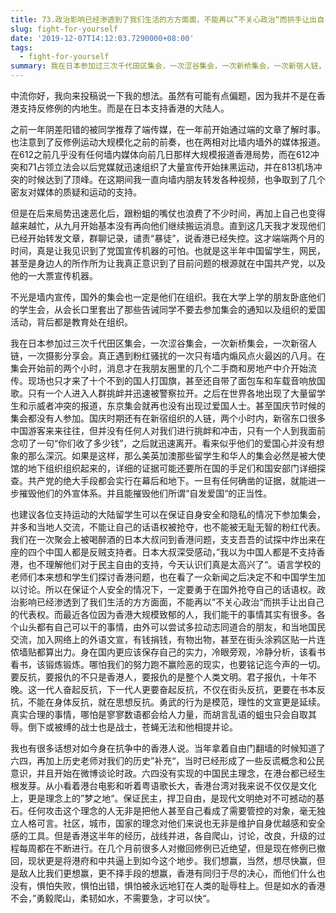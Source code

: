 ```yaml
---
title: 73.政治影响已经渗透到了我们生活的方方面面，不能再以”不关心政治“而拱手让出自己的代表权
slug: fight-for-yourself
date: '2019-12-07T14:12:03.7290000+08:00'
tags:
  - fight-for-yourself
summary: 我在日本参加过三次千代田区集会，一次涩谷集会，一次新桥集会，一次新宿人链，一次摄影分享会。真正遇到粉红骚扰的一次只有墙内煽风点火最凶的八月。
---
```

中流你好，我向来投稿说一下我的想法。虽然有可能有点偏题，因为我并不是在香港支持反修例的内地生。而是在日本支持香港的大陆人。



之前一年阴差阳错的被同学推荐了端传媒，在一年前开始通过端的文章了解时事。也注意到了反修例运动大规模化之前的前奏，也在两相对比墙内墙外的媒体报道。在612之前几乎没有任何墙内媒体向前几日那样大规模报道香港局势，而在612冲突和71占领立法会以后党媒就迅速组织了大量宣传开始抹黑运动，并在813机场冲突的时候达到了顶峰。在这期间我一直向墙内朋友转发各种视频，也争取到了几个密友对媒体的质疑和运动的支持。



但是在后来局势迅速恶化后，跟粉蛆的嘴仗也浪费了不少时间，再加上自己也变得越来越忙，从九月开始基本没有再向他们继续搬运消息。直到这几天我才发现他们已经开始转发文章，群聊记录，谴责“暴徒”，说香港已经失控。这才端端两个月的时间，真是让我见识到了党国宣传机器的可怕。也就是这半年中国留学生，网民，甚至是身边人的所作所为让我真正意识到了目前问题的根源就在中国共产党，以及他的一大票宣传机器。



不光是墙内宣传，国外的集会也一定是他们在组织。我在大学上学的朋友卧底他们的学生会，从会长口里套出了那些告诫同学不要去参加集会的通知以及组织的爱国活动，背后都是教育处在组织。



我在日本参加过三次千代田区集会，一次涩谷集会，一次新桥集会，一次新宿人链，一次摄影分享会。真正遇到粉红骚扰的一次只有墙内煽风点火最凶的八月。在集会开始前的两个小时，消息才在我朋友圈里的几个二手商和房地产中介开始流传。现场也只才来了十个不到的国人打国旗，甚至还自带了面包车和车载音响放国歌。只有一个人进入人群挑衅并迅速被警察拉开。之后在世界各地出现了大量留学生和示威者冲突的报道，东京集会就再也没有出现过爱国人士。甚至国庆节时候的集会都没有人参加。国庆时期还有在新宿组织的人链，两个小时内，新宿东口很多中国游客来来往往，但并没有任何人对我们进行挑衅和冲击，只有一个人到我面前念叨了一句“你们收了多少钱”，之后就迅速离开。看来似乎他们的爱国心并没有想象的那么深沉。如果是这样，那么美英加澳那些留学生和华人的集会必然是被大使馆的地下组织组织起来的，详细的证据可能还要所在国的手足们和国安部门详细探查。共产党的绝大手段都会实行在幕后和地下。一旦有任何确凿的证据，就能进一步摧毁他们的外宣体系。并且能摧毁他们所谓“自发爱国“的正当性。



也建议各位支持运动的大陆留学生可以在保证自身安全和隐私的情况下参加集会，并多和当地人交流，不能让自己的话语权被抢夺，也不能被无耻无智的粉红代表。我们在一次聚会上被喝醉酒的日本大叔问到香港问题，支支吾吾的试探中炸出来在座的四个中国人都是反贼支持者。日本大叔深受感动，”我以为中国人都是不支持香港，也不理解他们对于民主自由的支持，今天认识们真是太高兴了“。语言学校的老师们本来想和学生们探讨香港问题，也在看了一众新闻之后决定不和中国学生加以讨论。所以在保证个人安全的情况下，一定要勇于在国外抢夺自己的话语权。政治影响已经渗透到了我们生活的方方面面，不能再以”不关心政治“而拱手让出自己的代表权。而最近各位因为香港大规模致郁的人，我们能干的事情其实有很多。各个山头都有自己可以干的事情，由外可以尝试多拉动志同道合的朋友，和当地国民交流，加入网络上的外语文宣，有钱捐钱，有物出物，甚至在街头涂鸦区贴一片连侬墙贴都算出力。身在国内更应该保存自己的实力，冷眼旁观，冷静分析，该看书看书，该锻炼锻炼。哪怕我们的努力跑不赢险恶的现实，也要铭记迄今声的一切。要反抗，要报仇的不只是香港人，要报仇的是整个人类文明。君子报仇，十年不晚。这一代人奋起反抗，下一代人更要奋起反抗，不仅在街头反抗，更要在书本反抗，不能在身体反抗，就在思想反抗。勇武的行为是模范，理性的文宣更是延续。真实合理的事情，哪怕是寥寥数语都会给人力量，而胡言乱语的蛆虫只会自取其辱。倒下或被缚的战士也是战士，苍蝇无法和他相提并论。



我也有很多话想对如今身在抗争中的香港人说。当年拿着自由门翻墙的时候知道了六四，再加上历史老师对我们的历史”补充“，当时已经形成了一些反谎概念和公民意识，并且开始在微博谈论时政。六四没有实现的中国民主理念，在港台都已经生根发芽。从小看着港台电影和听着粤语歌长大，香港台湾对我来说不仅仅是文化上，更是理念上的”梦之地“。保证民主，捍卫自由，是现代文明绝对不可撼动的基石。任何攻击这个理念的人无非是把他人甚至自己看成了需要管控的对象，毫无独立人格可言。社区，城市，国家的理念对他们来说也无非是维护自身优越感和安全感的工具。但是香港这半年的经历，战线并进，各自爬山，讨论，改良，升级的过程每周都在不断进行。在几个月前很多人对撤回修例已近绝望，但是现在修例已撤回，现状更是将港府和中共逼上到如今这个地步。我们想赢，当然，想尽快赢，但是敌人比我们更想赢，更不择手段的想赢，香港有同归于尽的决心，而他们什么也没有，惧怕失败，惧怕出错，惧怕被永远地钉在人类的耻辱柱上。但是如水的香港不会，”勇毅爬山，柔韧如水，不需要急，才可以快“。

